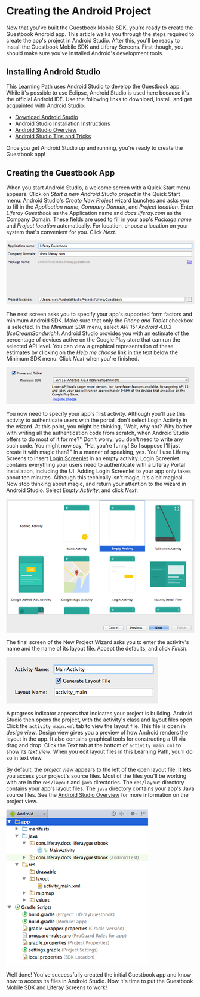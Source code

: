 # Creating the Android Project [](id=creating-the-android-project)

Now that you've built the Guestbook Mobile SDK, you're ready to create the 
Guestbook Android app. This article walks you through the steps required to 
create the app's project in Android Studio. After this, you'll be ready to 
install the Guestbook Mobile SDK and Liferay Screens. First though, you should 
make sure you've installed Android's development tools. 

## Installing Android Studio [](id=installing-android-studio)

This Learning Path uses Android Studio to develop the Guestbook app. While it's 
possible to use Eclipse, Android Studio is used here because it's the official 
Android IDE. Use the following links to download, install, and get acquainted 
with Android Studio: 

- [Download Android Studio](http://developer.android.com/sdk/index.html)
- [Android Studio Installation Instructions](https://developer.android.com/sdk/installing/index.html?pkg=studio)
- [Android Studio Overview](http://developer.android.com/tools/studio/index.html)
- [Android Studio Tips and Tricks](http://developer.android.com/sdk/installing/studio-tips.html)

Once you get Android Studio up and running, you're ready to create the Guestbook 
app! 

## Creating the Guestbook App [](id=creating-the-guestbook-app)

When you start Android Studio, a welcome screen with a Quick Start menu appears.
Click on *Start a new Android Studio project* in the Quick Start menu. Android
Studio's *Create New Project* wizard launches and asks you to fill in the
*Application name*, *Company Domain*, and *Project location*. Enter *Liferay
Guestbook* as the Application name and *docs.liferay.com* as the Company Domain.
These fields are used to fill in your app's *Package name* and
*Project location* automatically. For location, choose a location on your system
that's convenient for you. Click *Next*. 

![Figure 1: The first screen of Android Studio's Create New Project wizard asks you to enter your app's name and Company Domain.](../../images/android-studio-new-project-01.png)

The next screen asks you to specify your app's supported form factors and
minimum Android SDK. Make sure that only the *Phone and Tablet* checkbox is
selected. In the *Minimum SDK* menu, select *API 15: Android 4.0.3
(IceCreamSandwich)*. Android Studio provides you with an estimate of the
percentage of devices active on the Google Play store that can run the selected
API level. You can view a graphical representation of these estimates by 
clicking on the *Help me choose* link in the text below the Minimum SDK menu. 
Click *Next* when you're finished. 

![Figure 2: The second screen of Android Studio's Create New Project wizard lets you select your app's form factors and minimum Android API level.](../../images/android-studio-new-project-02.png)

You now need to specify your app's first activity. Although you'll use this 
activity to authenticate users with the portal, don't select Login Activity in 
the wizard. At this point, you might be thinking, "Wait, why not? Why bother 
with writing all the authentication code from scratch, when Android Studio 
offers to do most of it for me?" Don't worry; you don't need to write any such 
code. You might now say, "Ha, you're funny! So I suppose I'll just create it 
with magic then?" In a manner of speaking, yes. You'll use Liferay Screens to 
insert 
[Login Screenlet](/develop/reference/-/knowledge_base/6-2/loginscreenlet-for-android) 
in an empty activity. Login Screenlet contains everything your users need to 
authenticate with a Liferay Portal installation, including the UI. Adding Login 
Screenlet to your app only takes about ten minutes. Although this techically 
isn't magic, it's a bit magical. Now stop thinking about magic, and return your 
attention to the wizard in Android Studio. Select *Empty Activity*, and click 
*Next*.

![Figure 3: The third screen of Android Studio's Create New Project wizard lets you specify an activity for your app.](../../images/android-studio-new-project-03.png)

The final screen of the New Project Wizard asks you to enter the activity's name 
and the name of its layout file. Accept the defaults, and click *Finish*.

![Figure 4: The final screen of Android Studio's Create New Project wizard asks you to name your activity and its layout file.](../../images/android-studio-new-project-04.png)

A progress indicator appears that indicates your project is building. Android 
Studio then opens the project, with the activity's class and layout files open. 
Click the `activity_main.xml` tab to view the layout file. This file is open in 
*design view*. Design view gives you a preview of how Android renders the layout 
in the app. It also contains graphical tools for constructing a UI via drag and 
drop. Click the *Text* tab at the bottom of `activity_main.xml` to show its 
*text view*. When you edit layout files in this Learning Path, you'll do so in 
text view. 

By default, the *project view* appears to the left of the open layout file. It 
lets you access your project's source files. Most of the files you'll be working 
with are in the `res/layout` and `java` directories. The `res/layout` directory 
contains your app's layout files. The `java` directory contains your app's Java 
source files. See the
[Android Studio Overview](http://developer.android.com/tools/studio/index.html) 
for more information on the project view.

![Figure 5: Project view in Android Studio.](../../images/android-studio-project-view.png)

Well done! You've successfully created the initial Guestbook app and know how to 
access its files in Android Studio. Now it's time to put the Guestbook Mobile 
SDK and Liferay Screens to work! 
